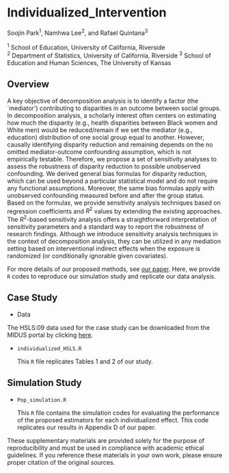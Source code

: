# Individualized_Intervention

Soojin Park<sup>1</sup>, Namhwa Lee<sup>2</sup>, and Rafael Quintana<sup>3</sup>

<sup>1</sup> School of Education, University of California, Riverside  
<sup>2</sup> Department of Statistics, University of California, Riverside
<sup>3</sup> School of Education and Human Sciences, The University of Kansas


## Overview

A key objective of decomposition analysis is to identify a factor (the `mediator') contributing to disparities in an outcome between social groups. In decomposition analysis, a scholarly interest often centers on estimating how much the disparity (e.g., health disparities between Black women and White men) would be reduced/remain if we set the mediator (e.g., education) distribution of one social group equal to another. However, causally identifying disparity reduction and remaining depends on the no omitted mediator-outcome confounding assumption, which is not empirically testable. Therefore, we propose a set of sensitivity analyses to assess the robustness of disparity reduction to possible unobserved confounding. We derived general bias formulas for disparity reduction, which can be used beyond a particular statistical model and do not require any functional assumptions. Moreover, the same bias formulas apply with unobserved confounding measured before and after the group status. Based on the formulas, we provide sensitivity analysis techniques based on regression coefficients and $R^2$ values by extending the existing approaches. The $R^2$-based sensitivity analysis offers a straightforward interpretation of sensitivity parameters and a standard way to report the robustness of research findings. Although we introduce sensitivity analysis techniques in the context of decomposition analysis, they can be utilized in any mediation setting based on interventional indirect effects when the exposure is randomized (or conditionally ignorable given covariates).

For more details of our proposed methods, see [our paper](XX). 
Here, we provide `R` codes to reproduce our simulation study and replicate our data analysis. 

## Case Study

* Data
  
The HSLS:09 data used for the case study can be downloaded from the MIDUS portal by clicking [here](https://nces.ed.gov/surveys/hsls09/hsls09_data.asp). 

* `individualized_HSLS.R` 
 
   This `R` file replicates Tables 1 and 2 of our study.

## Simulation Study

* `Pop_simulation.R`  

   This `R` file contains the simulation codes for evaluating the performance of the proposed estimators for each individualized effect. This code replicates our results in Appendix D of our paper.


These supplementary materials are provided solely for the purpose of reproducibility and must be used in compliance with academic ethical guidelines. If you reference these materials in your own work, please ensure proper citation of the original sources.
